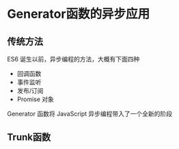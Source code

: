 # Generator函数的异步应用

## 传统方法

ES6 诞生以前，异步编程的方法，大概有下面四种

- 回调函数
- 事件监听
- 发布/订阅
- Promise 对象

Generator 函数将 JavaScript 异步编程带入了一个全新的阶段

## Trunk函数
